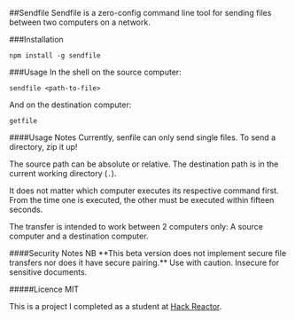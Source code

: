 
##Sendfile
Sendfile is a zero-config command line tool for sending files between two computers on a network.

###Installation
```shell
npm install -g sendfile
```

###Usage
In the shell on the source computer:

```shell
sendfile <path-to-file>
```


And on the destination computer:

```shell
getfile
```

####Usage Notes
Currently, senfile can only send single files.  To send a directory, zip it up!

The source path can be absolute or relative.  The destination path is in the current working directory (`.`).

It does not matter which computer executes its respective command first.  From the time one is executed, the other must be executed within fifteen seconds.

The transfer is intended to work between 2 computers only:  A source computer and a destination computer.

####Security Notes
NB  \*\*This beta version does not implement secure file transfers nor does it have secure pairing.\*\*   Use with caution.  Insecure for sensitive documents.

#####Licence
MIT


This is a project I completed as a student at [Hack Reactor](http://hackreactor.com). 
